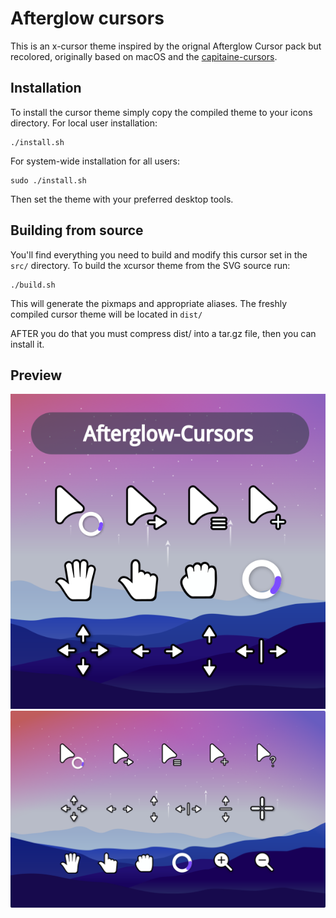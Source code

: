 # Afterglow cursors
This is an x-cursor theme inspired by the orignal Afterglow Cursor pack but recolored, originally based on macOS and the [capitaine-cursors](https://github.com/keeferrourke/capitaine-cursors).

## Installation
To install the cursor theme simply copy the compiled theme to your icons
directory. For local user installation:

```
./install.sh
```

For system-wide installation for all users:

```
sudo ./install.sh
```

Then set the theme with your preferred desktop tools.

## Building from source
You'll find everything you need to build and modify this cursor set in
the `src/` directory. To build the xcursor theme from the SVG source
run:

```
./build.sh
```

This will generate the pixmaps and appropriate aliases.
The freshly compiled cursor theme will be located in `dist/`

AFTER you do that you must compress dist/ into a tar.gz file, then you can install it.

## Preview
![Afterglow](view-1.png)
![Afterglow](view-2.png)
